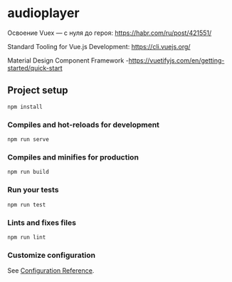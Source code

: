 # audioplayer

Освоение Vuex — с нуля до героя: https://habr.com/ru/post/421551/

Standard Tooling for Vue.js Development: https://cli.vuejs.org/

Material Design Component Framework -https://vuetifyjs.com/en/getting-started/quick-start

## Project setup
```
npm install
```

### Compiles and hot-reloads for development
```
npm run serve
```

### Compiles and minifies for production
```
npm run build
```

### Run your tests
```
npm run test
```

### Lints and fixes files
```
npm run lint
```

### Customize configuration
See [Configuration Reference](https://cli.vuejs.org/config/).
